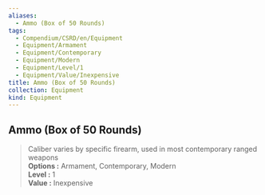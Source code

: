 ```yaml
---
aliases:
  - Ammo (Box of 50 Rounds)
tags:
  - Compendium/CSRD/en/Equipment
  - Equipment/Armament
  - Equipment/Contemporary
  - Equipment/Modern
  - Equipment/Level/1
  - Equipment/Value/Inexpensive
title: Ammo (Box of 50 Rounds)
collection: Equipment
kind: Equipment
---
```

## Ammo (Box of 50 Rounds)  
  
>Caliber varies by specific firearm, used in most contemporary ranged weapons  
> **Options :** Armament, Contemporary, Modern  
> **Level :** 1  
> **Value :** Inexpensive